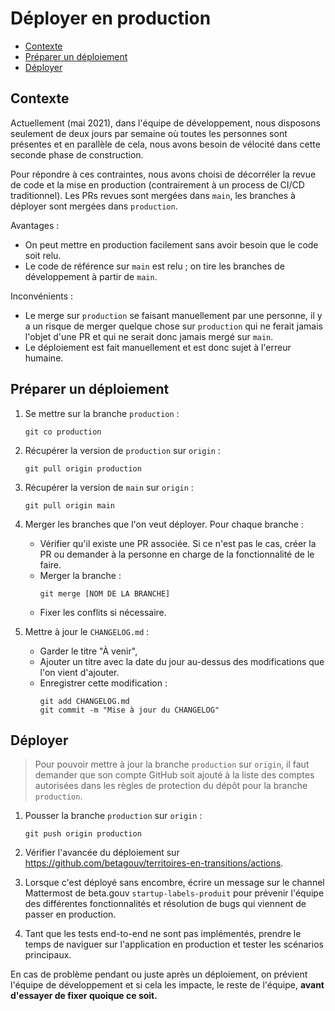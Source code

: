 # Déployer en production

- [Contexte](#contexte)
- [Préparer un déploiement](#préparer-un-déploiement)
- [Déployer](#déployer)

## Contexte

Actuellement (mai 2021), dans l'équipe de développement, nous disposons
seulement de deux jours par semaine où toutes les personnes sont présentes et en
parallèle de cela, nous avons besoin de vélocité dans cette seconde phase de
construction.

Pour répondre à ces contraintes, nous avons choisi de décorréler la revue de
code et la mise en production (contrairement à un process de CI/CD
traditionnel). Les PRs revues sont mergées dans `main`, les branches à déployer
sont mergées dans `production`.

Avantages :
  - On peut mettre en production facilement sans avoir besoin que le code soit
    relu.
  - Le code de référence sur `main` est relu ; on tire les branches de
    développement à partir de `main`.

Inconvénients :
  - Le merge sur `production` se faisant manuellement par une personne, il y a
    un risque de merger quelque chose sur `production` qui ne ferait jamais
    l'objet d'une PR et qui ne serait donc jamais mergé sur `main`.
  - Le déploiement est fait manuellement et est donc sujet à l'erreur humaine.

## Préparer un déploiement

1. Se mettre sur la branche `production` :
   ```
   git co production
   ```

2. Récupérer la version de `production` sur `origin` :
   ```
   git pull origin production
   ```

3. Récupérer la version de `main` sur `origin` :
   ```
   git pull origin main
   ```

4. Merger les branches que l'on veut déployer. Pour chaque branche :
   - Vérifier qu'il existe une PR associée. Si ce n'est pas le cas, créer la PR
     ou demander à la personne en charge de la fonctionnalité de le faire.
   - Merger la branche :
     ```
     git merge [NOM DE LA BRANCHE]
     ```
   - Fixer les conflits si nécessaire.

5. Mettre à jour le `CHANGELOG.md` :
   - Garder le titre "À venir",
   - Ajouter un titre avec la date du jour au-dessus des modifications que l'on
     vient d'ajouter.
   - Enregistrer cette modification :
     ```
     git add CHANGELOG.md
     git commit -m "Mise à jour du CHANGELOG"
     ```
## Déployer

> Pour pouvoir mettre à jour la branche `production` sur `origin`, il faut
> demander que son compte GitHub soit ajouté à la liste des comptes autorisées
> dans les règles de protection du dépôt pour la branche `production`.

1. Pousser la branche `production` sur `origin` :
   ```
   git push origin production
   ```
2. Vérifier l'avancée du déploiement sur
   https://github.com/betagouv/territoires-en-transitions/actions.

3. Lorsque c'est déployé sans encombre, écrire un message sur le channel
   Mattermost de beta.gouv `startup-labels-produit` pour prévenir l'équipe des
   différentes fonctionnalités et résolution de bugs qui viennent de passer en
   production.

4. Tant que les tests end-to-end ne sont pas implémentés, prendre le temps de
   naviguer sur l'application en production et tester les scénarios principaux.

En cas de problème pendant ou juste après un déploiement, on prévient l'équipe
de développement et si cela les impacte, le reste de l'équipe, **avant d'essayer
de fixer quoique ce soit.**
